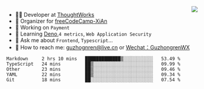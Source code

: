 <img align="right" src="https://github-readme-stats.vercel.app/api?username=guzhongren&show_icons=true&icon_color=805AD5&text_color=000&bg_color=ffffff&hide_title=true" />

- 👨‍💻  Developer at [ThoughtWorks](https://thoughtworks.com)
- 🏢 Organizer for [freeCodeCamp-XiAn](https://github.com/orgs/freeCodeCamp-XiAn)
- 🔭 Working on `Payment`
- 🌱 Learning [Deno](https://deno.land/),`4 metrics`,  `Web Application Security`
- 💬 Ask me about `Frontend`, `Typescript`...
- 🔎 How to reach me: [guzhognren@live.cn](guzhognren@live.cn) or [Wechat：GuzhongrenWX]()

<!--START_SECTION:waka-->
```text
Markdown     2 hrs 10 mins   █████████████▒░░░░░░░░░░░   53.49 % 
TypeScript   24 mins         ██▒░░░░░░░░░░░░░░░░░░░░░░   09.99 % 
Other        23 mins         ██▒░░░░░░░░░░░░░░░░░░░░░░   09.46 % 
YAML         22 mins         ██▒░░░░░░░░░░░░░░░░░░░░░░   09.34 % 
Git          18 mins         ██░░░░░░░░░░░░░░░░░░░░░░░   07.54 % 
```
<!--END_SECTION:waka-->

